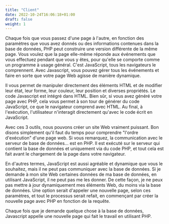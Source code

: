 ```yaml
---
title: "Client"
date: 2022-10-24T16:06:18+01:00
draft: false
weight: 1
---
```


Chaque fois que vous passez d'une page à l'autre, en fonction des paramètres que vous avez donnés ou des informations contenues dans la base de données, PHP peut construire une version différente de la même page. Vous voulez que la page elle-même réponde aux événements que vous effectuez pendant que vous y êtes, pour qu'elle se comporte comme un programme à usage général. C'est JavaScript, tous les navigateurs le comprennent. Avec Javascript, vous pouvez gérer tous les événements et faire en sorte que votre page Web agisse de manière dynamique.

Il vous permet de manipuler directement des éléments HTML et de modifier leur état, leur forme, leur couleur, leur position et diverses propriétés. Le code Javascript est intégré dans HTML. Bien sûr, si vous avez généré votre page avec PHP, cela vous permet à son tour de générer du code JavaScript, ce que le navigateur comprend avec HTML. Au final, à l'exécution, l'utilisateur n'interagit directement qu'avec le code écrit en JavaScript.

Avec ces 3 outils, nous pouvons créer un site Web vraiment puissant. Bon disons simplement qu'il faut du temps pour comprendre "l'ordre d'exécution" d'une page web. Si vous remarquez, la communication avec le serveur de base de données... est en PHP. Il est exécuté sur le serveur qui contient la base de données et uniquement via du code PHP, et tout cela est fait avant le chargement de la page dans votre navigateur.

En d'autres termes, JavaScript est aussi agréable et dynamique que vous le souhaitez, mais il ne peut pas communiquer avec la base de données. Si je demande à mon site Web certaines données de ma base de données, en utilisant JavaScript, il ne peut pas me les donner. De cette façon, je ne peux pas mettre à jour dynamiquement mes éléments Web, du moins via la base de données. Une option serait d'appeler une nouvelle page, selon ces paramètres, et tout le processus serait refait, en commençant par créer la nouvelle page avec PHP en fonction de la requête.

Chaque fois que je demande quelque chose à la base de données, Javascript appelle une nouvelle page qui fait le travail en utilisant PHP.